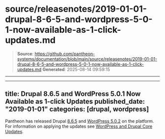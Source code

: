 # source/releasenotes/2019-01-01-drupal-8-6-5-and-wordpress-5-0-1-now-available-as-1-click-updates.md

> **Source**: https://github.com/pantheon-systems/documentation/blob/main/source/releasenotes/2019-01-01-drupal-8-6-5-and-wordpress-5-0-1-now-available-as-1-click-updates.md
> **Generated**: 2025-08-14 09:59:15

---

---
title: Drupal 8.6.5 and WordPress 5.0.1 Now Available as 1-click Updates
published_date: "2019-01-01"
categories: [drupal, wordpress]
---
Pantheon has released Drupal [8.6.5](https://www.drupal.org/project/drupal/releases/8.6.5) and [WordPress 5.0.2](https://wordpress.org/news/2018/12/wordpress-5-0-2-maintenance-release/) on the platform. For information on applying the updates see [WordPress and Drupal Core Updates](/core-updates).
